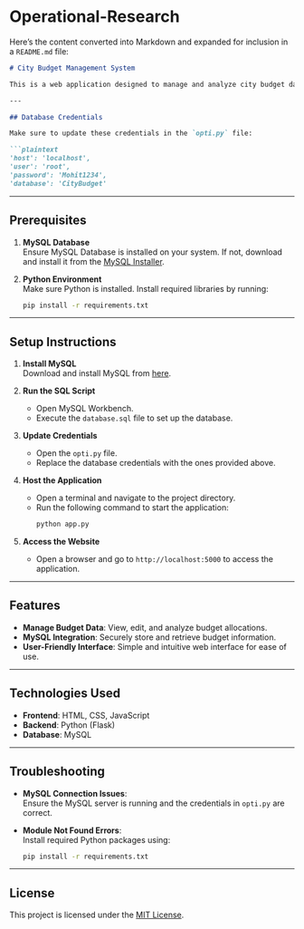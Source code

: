 # Operational-Research
Here’s the content converted into Markdown and expanded for inclusion in a `README.md` file:

```markdown
# City Budget Management System

This is a web application designed to manage and analyze city budget data. Follow the steps below to set up and host the application.

---

## Database Credentials

Make sure to update these credentials in the `opti.py` file:

```plaintext
'host': 'localhost',
'user': 'root',
'password': 'Mohit1234',
'database': 'CityBudget'
```

---

## Prerequisites

1. **MySQL Database**  
   Ensure MySQL Database is installed on your system. If not, download and install it from the [MySQL Installer](https://dev.mysql.com/downloads/installer/).

2. **Python Environment**  
   Make sure Python is installed. Install required libraries by running:
   ```bash
   pip install -r requirements.txt
   ```

---

## Setup Instructions

1. **Install MySQL**  
   Download and install MySQL from [here](https://dev.mysql.com/downloads/installer/).

2. **Run the SQL Script**  
   - Open MySQL Workbench.  
   - Execute the `database.sql` file to set up the database.

3. **Update Credentials**  
   - Open the `opti.py` file.  
   - Replace the database credentials with the ones provided above.

4. **Host the Application**  
   - Open a terminal and navigate to the project directory.  
   - Run the following command to start the application:
     ```bash
     python app.py
     ```

5. **Access the Website**  
   - Open a browser and go to `http://localhost:5000` to access the application.

---

## Features

- **Manage Budget Data**: View, edit, and analyze budget allocations.  
- **MySQL Integration**: Securely store and retrieve budget information.  
- **User-Friendly Interface**: Simple and intuitive web interface for ease of use.

---

## Technologies Used

- **Frontend**: HTML, CSS, JavaScript  
- **Backend**: Python (Flask)  
- **Database**: MySQL  

---

## Troubleshooting

- **MySQL Connection Issues**:  
  Ensure the MySQL server is running and the credentials in `opti.py` are correct.

- **Module Not Found Errors**:  
  Install required Python packages using:
  ```bash
  pip install -r requirements.txt
  ```

---

## License

This project is licensed under the [MIT License](LICENSE).
```